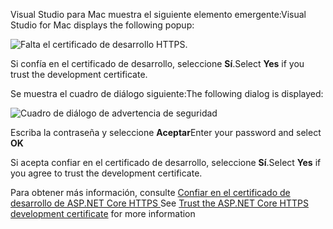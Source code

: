 <span data-ttu-id="8be2e-101">Visual Studio para Mac muestra el siguiente elemento emergente:</span><span class="sxs-lookup"><span data-stu-id="8be2e-101">Visual Studio for Mac displays the following popup:</span></span>

![Falta el certificado de desarrollo HTTPS.](~/getting-started/_static/trustCertMac.png)

<span data-ttu-id="8be2e-104">Si confía en el certificado de desarrollo, seleccione **Sí**.</span><span class="sxs-lookup"><span data-stu-id="8be2e-104">Select **Yes** if you trust the development certificate.</span></span>

<span data-ttu-id="8be2e-105">Se muestra el cuadro de diálogo siguiente:</span><span class="sxs-lookup"><span data-stu-id="8be2e-105">The following dialog is displayed:</span></span>

![Cuadro de diálogo de advertencia de seguridad](~/getting-started/_static/certMac.png)

<span data-ttu-id="8be2e-107">Escriba la contraseña y seleccione **Aceptar**</span><span class="sxs-lookup"><span data-stu-id="8be2e-107">Enter your password and select **OK**</span></span>

<span data-ttu-id="8be2e-108">Si acepta confiar en el certificado de desarrollo, seleccione **Sí**.</span><span class="sxs-lookup"><span data-stu-id="8be2e-108">Select **Yes** if you agree to trust the development certificate.</span></span>

<span data-ttu-id="8be2e-109">Para obtener más información, consulte [Confiar en el certificado de desarrollo de ASP.NET Core HTTPS ](xref:security/enforcing-ssl#trust-the-aspnet-core-https-development-certificate-on-windows-and-macos)</span><span class="sxs-lookup"><span data-stu-id="8be2e-109">See [Trust the ASP.NET Core HTTPS development certificate](xref:security/enforcing-ssl#trust-the-aspnet-core-https-development-certificate-on-windows-and-macos) for more information</span></span>